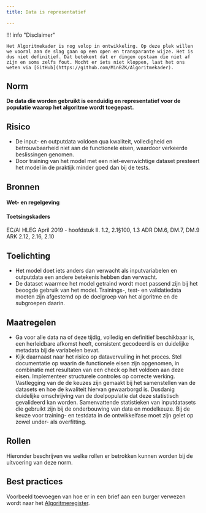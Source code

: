 ```yaml
---
title: Data is representatief

---
```


!!! info "Disclaimer"

    Het Algoritmekader is nog volop in ontwikkeling. Op deze plek willen we vooral aan de slag gaan op een open en transparante wijze. Het is dus niet definitief. Dat betekent dat er dingen opstaan die niet af zijn en soms zelfs fout. Mocht er iets niet kloppen, laat het ons weten via [GitHub](https://github.com/MinBZK/Algoritmekader).


## Norm
**De data die worden gebruikt is eenduidig en representatief voor de populatie waarop het algoritme wordt toegepast.**

## Risico
- De input- en outputdata voldoen qua kwaliteit, volledigheid en betrouwbaarheid niet aan de functionele eisen, waardoor verkeerde beslissingen genomen.
- Door training van het model met een niet-evenwichtige dataset presteert het model in de praktijk minder goed dan bij de tests.

## Bronnen

#### Wet- en regelgeving

#### Toetsingskaders
EC/AI HLEG April 2019 - hoofdstuk II. 1.2, 2.1§100, 1.3
ADR DM.6, DM.7, DM.9
ARK 2.12, 2.16, 2.10

## Toelichting
- Het model doet iets anders dan verwacht als inputvariabelen en outputdata een andere betekenis hebben dan verwacht.  
- De dataset waarmee het model getraind wordt moet passend zijn bij het beoogde gebruik van het model. Trainings-, test- en validatiedata moeten zijn afgestemd op de doelgroep van het algoritme en de subgroepen daarin. 

## Maatregelen
- Ga voor alle data na of deze tijdig, volledig en definitief beschikbaar is, een herleidbare afkomst heeft, consistent gecodeerd is en  duidelijke metadata bij de variabelen bevat.
- Kijk daarnaast naar het risico op datavervuiling in het proces. Stel documentatie op waarin de functionele eisen zijn opgenomen, in combinatie met resultaten van een check op het voldoen aan deze eisen. Implementeer structurele controles op correcte werking.
Vastlegging van de de keuzes zijn gemaakt bij het samenstellen van de datasets en hoe de kwaliteit hiervan gewaarborgd is. Dusdanig duidelijke omschrijving van de doelpopulatie dat deze statistisch gevalideerd kan worden. Samenvattende statistieken van inputdatasets die gebruikt zijn bij de onderbouwing van data en modelkeuze. Bij de keuze voor training- en testdata in de ontwikkelfase moet zijn gelet op zowel under- als  overfitting. 

## Rollen
Hieronder beschrijven we welke rollen er betrokken kunnen worden bij de uitvoering van deze norm. 


## Best practices
Voorbeeld toevoegen van hoe er in een brief aan een burger verwezen wordt naar het [Algoritmeregister](https://algoritmes.overheid.nl/nl). 



